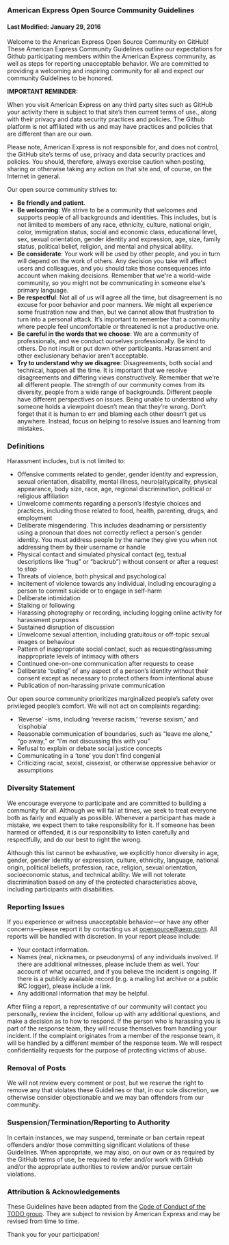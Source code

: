 ### American Express Open Source Community Guidelines

#### Last Modified: January 29, 2016

Welcome to the American Express Open Source Community on GitHub! These American Express Community
Guidelines outline our expectations for Github participating members within the American Express
community, as well as steps for reporting unacceptable behavior. We are committed to providing a
welcoming and inspiring community for all and expect our community Guidelines to be honored.

**IMPORTANT REMINDER:**

When you visit American Express on any third party sites such as GitHub your activity there is
subject to that site’s then current terms of use., along with their privacy and data security
practices and policies. The Github platform is not affiliated with us and may have practices and
policies that are different than are our own.

Please note, American Express is not responsible for, and does not control, the GitHub site’s terms
of use, privacy and data security practices and policies. You should, therefore, always exercise
caution when posting, sharing or otherwise taking any action on that site and, of course, on the
Internet in general.

Our open source community strives to:
- **Be friendly and patient**.
- **Be welcoming**: We strive to be a community that welcomes and supports people of all
  backgrounds and identities. This includes, but is not limited to members of any race, ethnicity,
  culture, national origin, color, immigration status, social and economic class, educational level,
  sex, sexual orientation, gender identity and expression, age, size, family status, political belief,
  religion, and mental and physical ability.
- **Be considerate**: Your work will be used by other people, and you in turn will depend on the
  work of others. Any decision you take will affect users and colleagues, and you should take those
  consequences into account when making decisions. Remember that we're a world-wide community, so you
  might not be communicating in someone else's primary language.
- **Be respectful**: Not all of us will agree all the time, but disagreement is no excuse for poor
  behavior and poor manners. We might all experience some frustration now and then, but we cannot
  allow that frustration to turn into a personal attack. It’s important to remember that a community
  where people feel uncomfortable or threatened is not a productive one.
- **Be careful in the words that we choose**: We are a community of professionals, and we conduct
  ourselves professionally. Be kind to others. Do not insult or put down other participants.
  Harassment and other exclusionary behavior aren't acceptable.
- **Try to understand why we disagree**: Disagreements, both social and technical, happen all the
  time. It is important that we resolve disagreements and differing views constructively. Remember
  that we’re all different people. The strength of our community comes from its diversity, people from
  a wide range of backgrounds. Different people have different perspectives on issues. Being unable to
  understand why someone holds a viewpoint doesn’t mean that they’re wrong. Don’t forget that it is
  human to err and blaming each other doesn’t get us anywhere. Instead, focus on helping to resolve
  issues and learning from mistakes.

### Definitions
Harassment includes, but is not limited to:
- Offensive comments related to gender, gender identity and expression, sexual orientation,
  disability, mental illness, neuro(a)typicality, physical appearance, body size, race, age, regional
  discrimination, political or religious affiliation
- Unwelcome comments regarding a person’s lifestyle choices and practices, including those related
  to food, health, parenting, drugs, and employment
- Deliberate misgendering. This includes deadnaming or persistently using a pronoun that does not
  correctly reflect a person's gender identity. You must address people by the name they give you when
  not addressing them by their username or handle
- Physical contact and simulated physical contact (eg, textual descriptions like “hug” or “backrub”)
  without consent or after a request to stop
- Threats of violence, both physical and psychological
- Incitement of violence towards any individual, including encouraging a person to commit suicide
  or to engage in self-harm
- Deliberate intimidation
- Stalking or following
- Harassing photography or recording, including logging online activity for harassment purposes
- Sustained disruption of discussion
- Unwelcome sexual attention, including gratuitous or off-topic sexual images or behaviour
- Pattern of inappropriate social contact, such as requesting/assuming inappropriate levels of
  intimacy with others
- Continued one-on-one communication after requests to cease
- Deliberate “outing” of any aspect of a person’s identity without their consent except as necessary
  to protect others from intentional abuse
- Publication of non-harassing private communication

Our open source community prioritizes marginalized people’s safety over privileged people’s comfort.
We will not act on complaints regarding:
- ‘Reverse’ -isms, including ‘reverse racism,’ ‘reverse sexism,’ and ‘cisphobia’
- Reasonable communication of boundaries, such as “leave me alone,” “go away,” or “I’m not
  discussing this with you”
- Refusal to explain or debate social justice concepts
- Communicating in a ‘tone’ you don’t find congenial
- Criticizing racist, sexist, cissexist, or otherwise oppressive behavior or assumptions

### Diversity Statement
We encourage everyone to participate and are committed to building a community for all. Although we
will fail at times, we seek to treat everyone both as fairly and equally as possible. Whenever a
participant has made a mistake, we expect them to take responsibility for it. If someone has been
harmed or offended, it is our responsibility to listen carefully and respectfully, and do our best
to right the wrong.

Although this list cannot be exhaustive, we explicitly honor diversity in age, gender, gender
identity or expression, culture, ethnicity, language, national origin, political beliefs,
profession, race, religion, sexual orientation, socioeconomic status, and technical ability. We will
not tolerate discrimination based on any of the protected characteristics above, including
participants with disabilities.

### Reporting Issues
If you experience or witness unacceptable behavior—or have any other concerns—please report it by
contacting us at opensource@aexp.com. All reports will be handled with discretion. In your report
please include:
- Your contact information.
- Names (real, nicknames, or pseudonyms) of any individuals involved. If there are additional
  witnesses, please include them as well. Your account of what occurred, and if you believe the
  incident is ongoing. If there is a publicly available record (e.g. a mailing list archive or a
  public IRC logger), please include a link.
- Any additional information that may be helpful.

After filing a report, a representative of our community will contact you personally, review the
incident, follow up with any additional questions, and make a decision as to how to respond. If the
person who is harassing you is part of the response team, they will recuse themselves from handling
your incident. If the complaint originates from a member of the response team, it will be handled by
a different member of the response team. We will respect confidentiality requests for the purpose of
protecting victims of abuse.

### Removal of Posts
We will not review every comment or post, but we reserve the right to remove any that violates these
Guidelines or that, in our sole discretion, we otherwise consider objectionable and we may ban
offenders from our community.

### Suspension/Termination/Reporting to Authority
In certain instances, we may suspend, terminate or ban certain repeat offenders and/or those
committing significant violations of these Guidelines. When appropriate, we may also, on our own or
as required by the GitHub terms of use, be required to refer and/or work with GitHub and/or the
appropriate authorities to review and/or pursue certain violations.

### Attribution & Acknowledgements
These Guidelines have been adapted from the
[Code of Conduct of the TODO group](http://todogroup.org/opencodeofconduct/). They are subject to
revision by American Express and may be revised from time to time.

Thank you for your participation!
